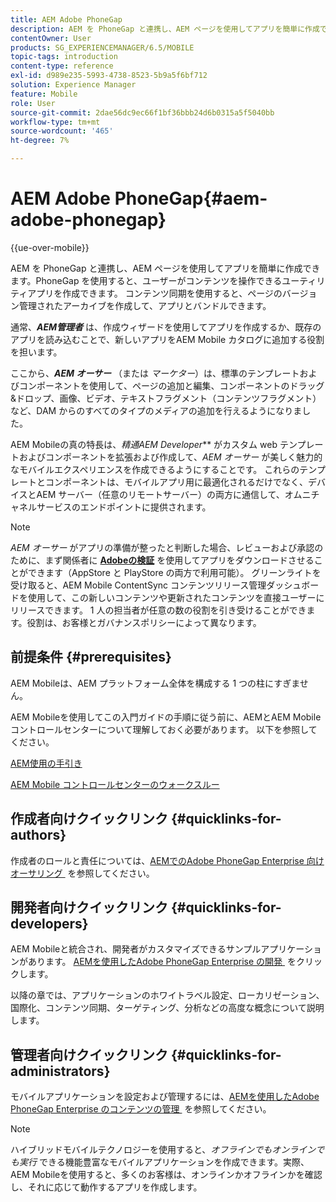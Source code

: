 ```yaml
---
title: AEM Adobe PhoneGap
description: AEM を PhoneGap と連携し、AEM ページを使用してアプリを簡単に作成できます。このページでは、Adobe PhoneGap Enterprise の概要を説明します。
contentOwner: User
products: SG_EXPERIENCEMANAGER/6.5/MOBILE
topic-tags: introduction
content-type: reference
exl-id: d989e235-5993-4738-8523-5b9a5f6bf712
solution: Experience Manager
feature: Mobile
role: User
source-git-commit: 2dae56dc9ec66f1bf36bbb24d6b0315a5f5040bb
workflow-type: tm+mt
source-wordcount: '465'
ht-degree: 7%

---
```


# AEM Adobe PhoneGap{#aem-adobe-phonegap}

{{ue-over-mobile}}

AEM を PhoneGap と連携し、AEM ページを使用してアプリを簡単に作成できます。PhoneGap を使用すると、ユーザーがコンテンツを操作できるユーティリティアプリを作成できます。 コンテンツ同期を使用すると、ページのバージョン管理されたアーカイブを作成して、アプリとバンドルできます。

通常、***AEM管理者*** は、作成ウィザードを使用してアプリを作成するか、既存のアプリを読み込むことで、新しいアプリをAEM Mobile カタログに追加する役割を担います。

ここから、***AEM オーサー*** （または *マーケター*）は、標準のテンプレートおよびコンポーネントを使用して、ページの追加と編集、コンポーネントのドラッグ&amp;ドロップ、画像、ビデオ、テキストフラグメント（コンテンツフラグメント）など、DAM からのすべてのタイプのメディアの追加を行えるようになりました。

AEM Mobileの真の特長は、*精通&#x200B;**&#x200B;**&#x200B;AEM Developer*** がカスタム web テンプレートおよびコンポーネントを拡張および作成して、*AEM オーサー* が美しく魅力的なモバイルエクスペリエンスを作成できるようにすることです。 これらのテンプレートとコンポーネントは、モバイルアプリ用に最適化されるだけでなく、デバイスとAEM サーバー（任意のリモートサーバー）の両方に通信して、オムニチャネルサービスのエンドポイントに提供されます。

>[!NOTE]
>
>*AEM オーサー* がアプリの準備が整ったと判断した場合、レビューおよび承認のために、まず関係者に **[Adobeの検証](/help/mobile/phonegap-mobile-quickstart.md)** を使用してアプリをダウンロードさせることができます（AppStore と PlayStore の両方で利用可能）。 グリーンライトを受け取ると、AEM Mobile ContentSync コンテンツリリース管理ダッシュボードを使用して、この新しいコンテンツや更新されたコンテンツを直接ユーザーにリリースできます。 1 人の担当者が任意の数の役割を引き受けることができます。役割は、お客様とガバナンスポリシーによって異なります。

## 前提条件 {#prerequisites}

AEM Mobileは、AEM プラットフォーム全体を構成する 1 つの柱にすぎません。

AEM Mobileを使用してこの入門ガイドの手順に従う前に、AEMとAEM Mobile コントロールセンターについて理解しておく必要があります。 以下を参照してください。

[AEM使用の手引き](/help/sites-deploying/deploy.md)

[AEM Mobile コントロールセンターのウォークスルー](/help/mobile/phonegap-authoring-apps.md)

## 作成者向けクイックリンク {#quicklinks-for-authors}

作成者のロールと責任については、[AEMでのAdobe PhoneGap Enterprise 向けオーサリング &#x200B;](/help/mobile/phonegap.md) を参照してください。

## 開発者向けクイックリンク {#quicklinks-for-developers}

AEM Mobileと統合され、開発者がカスタマイズできるサンプルアプリケーションがあります。 [AEMを使用したAdobe PhoneGap Enterprise の開発 &#x200B;](/help/mobile/developing-in-phonegap.md) をクリックします。

以降の章では、アプリケーションのホワイトラベル設定、ローカリゼーション、国際化、コンテンツ同期、ターゲティング、分析などの高度な概念について説明します。

## 管理者向けクイックリンク {#quicklinks-for-administrators}

モバイルアプリケーションを設定および管理するには、[AEMを使用したAdobe PhoneGap Enterprise のコンテンツの管理 &#x200B;](/help/mobile/administer-phonegap.md) を参照してください。

>[!NOTE]
>
>ハイブリッドモバイルテクノロジーを使用すると、*オフラインでもオンラインでも実行* できる機能豊富なモバイルアプリケーションを作成できます。実際、AEM Mobileを使用すると、多くのお客様は、オンラインかオフラインかを確認し、それに応じて動作するアプリを作成します。
